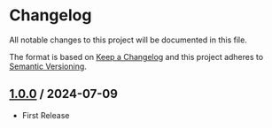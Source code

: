 # Changelog
All notable changes to this project will be documented in this file.

The format is based on [Keep a Changelog](http://keepachangelog.com/en/1.0.0/)
and this project adheres to [Semantic Versioning](http://semver.org/spec/v2.0.0.html).

## [1.0.0] / 2024-07-09
- First Release

[vNext]: ../../compare/1.0.0...HEAD
[1.0.0]: ../../compare/1.0.0